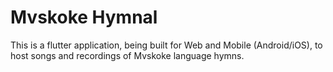 # Mvskoke Hymnal

This is a flutter application, being built for Web and Mobile (Android/iOS), to host songs and recordings of Mvskoke language hymns.

